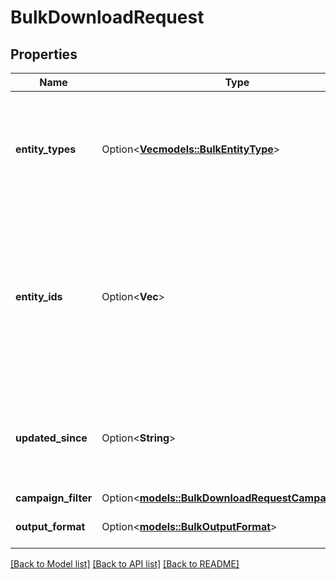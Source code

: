 # BulkDownloadRequest

## Properties

Name | Type | Description | Notes
------------ | ------------- | ------------- | -------------
**entity_types** | Option<[**Vec<models::BulkEntityType>**](BulkEntityType.md)> | All entity types specified will be downloaded. Fewer types result in faster downloads. | [optional]
**entity_ids** | Option<**Vec<String>**> | All entities specified by these IDs as well as their children and grandchildren will be downloaded if the entity type is one of the types requested to be downloaded. | [optional]
**updated_since** | Option<**String**> | Unix UTC timestamp to retrieve all entities that have changed since this time. | [optional]
**campaign_filter** | Option<[**models::BulkDownloadRequestCampaignFilter**](BulkDownloadRequest_campaign_filter.md)> |  | [optional]
**output_format** | Option<[**models::BulkOutputFormat**](BulkOutputFormat.md)> |  | [optional][default to Json]

[[Back to Model list]](../README.md#documentation-for-models) [[Back to API list]](../README.md#documentation-for-api-endpoints) [[Back to README]](../README.md)


